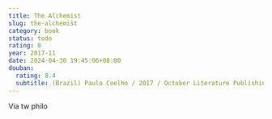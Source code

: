 ```yaml
---
title: The Alchemist
slug: the-alchemist
category: book
status: todo
rating: 0
year: 2017-11
date: 2024-04-30 19:45:06+08:00
douban:
  rating: 8.4
  subtitle: (Brazil) Paulo Coelho / 2017 / October Literature Publishing House Beijing
---
```


Via tw philo
